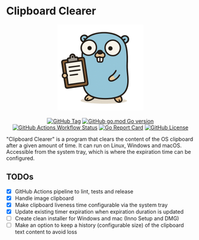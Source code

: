 # Clipboard Clearer

<p align="center">
  <img src="./assets/clipboard_clearer_logo.png" alt="Go Semver Release Logo" width="230">
  <br><br>
  <a href="https://img.shields.io/github/v/tag/s0ders/clipboard-clearer?label=Version&color=bb33ff"><img alt="GitHub Tag" src="https://img.shields.io/github/v/tag/s0ders/clipboard-clearer?label=Version&color=bb33ff"></a>
  <a href="https://img.shields.io/github/go-mod/go-version/s0ders/clipboard-clearer"><img alt="GitHub go.mod Go version" src="https://img.shields.io/github/go-mod/go-version/s0ders/clipboard-clearer"></a>
  <a href="https://img.shields.io/github/actions/workflow/status/s0ders/clipboard-clearer/main.yaml?label=CI"><img alt="GitHub Actions Workflow Status" src="https://img.shields.io/github/actions/workflow/status/s0ders/clipboard-clearer/main.yaml?label=CI"></a>
  <a href="https://goreportcard.com/report/github.com/s0ders/clipboard-clearer"><img alt="Go Report Card" src="https://goreportcard.com/badge/github.com/s0ders/clipboard-clearer"></a>
  <a href="https://github.com/s0ders/go-semver-release/blob/main/LICENSE.md"><img alt="GitHub License" src="https://img.shields.io/github/license/s0ders/clipboard-clearer?label=License"></a>
</p>

"Clipboard Clearer" is a program that clears the content of the OS clipboard after a given amount of time. It can run on
 Linux, Windows and macOS. Accessible from the system tray, which is where the expiration time can be configured.

## TODOs

- [x] GitHub Actions pipeline to lint, tests and release
- [x] Handle image clipboard
- [x] Make clipboard liveness time configurable via the system tray
- [x] Update existing timer expiration when expiration duration is updated
- [ ] Create clean installer for Windows and mac (Inno Setup and DMG)
- [ ] Make an option to keep a history (configurable size) of the clipboard text content to avoid loss